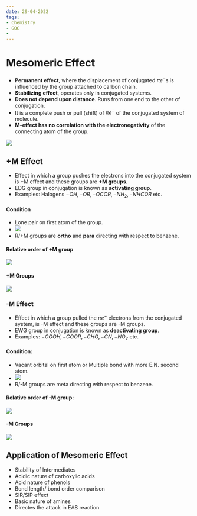 ```yaml
---
date: 29-04-2022
tags:
- Chemistry
- GOC
- 
---
```


# Mesomeric Effect 
- **Permanent effect**, where the displacement of conjugated $\pi e^{-}$s is
influenced by the group attached to carbon chain.
- **Stabilizing effect**, operates only in conjugated systems.
- **Does not depend upon distance**. Runs from one end to the other of
conjugation.
- It is a complete push or pull (shift) of $\pi e^{-}$ of the conjugated system of
molecule.
- **M-effect has no correlation with the electronegativity** of the connecting
atom of the group.

![](https://i.imgur.com/CxgeViS.png)

## +M Effect 
- Effect in which a group pushes the electrons into the conjugated system is +M effect and these groups are **+M groups**.
- EDG group in conjugation is known as **activating group**.
- Examples: Halogens $-OH, -OR, -OCOR, -NH_{2}, -NHCOR$ etc.
#### Condition
- Lone pair on first atom of the group.
- ![](https://i.imgur.com/1af2z5p.png)
- R/+M groups are **ortho** and **para** directing with respect to benzene.
#### Relative order of +M group 
![](https://i.imgur.com/esZHQLE.png)
#### +M Groups
![](https://i.imgur.com/0JTEmy6.png)

### -M Effect 
- Effect in which a group pulled the $\pi e^{-}$ electrons from the conjugated system,
is -M effect and these groups are -M groups.
- EWG group in conjugation is known as **deactivating group**.
- Examples: $-COOH, -COOR, -CHO, -CN, -NO_2$ etc.
#### Condition:
- Vacant orbital on first atom or Multiple bond with more E.N. second atom.
- ![](https://i.imgur.com/rusi8Vu.png)
- R/-M groups are meta directing with respect to benzene.
#### Relative order of -M group:
![](https://i.imgur.com/HHnTaQ1.png)
#### -M Groups 
![](https://i.imgur.com/PCcMxmP.png)

## Application of Mesomeric Effect
- Stability of Intermediates
- Acidic nature of carboxylic acids
- Acid nature of phenols
- Bond length/ bond order comparison
- SIR/SIP effect
- Basic nature of amines
- Directes the attack in EAS reaction